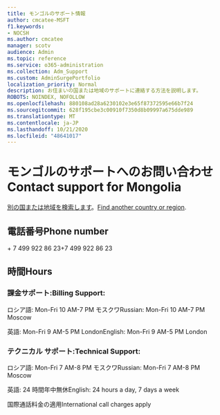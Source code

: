```yaml
---
title: モンゴルのサポート情報
author: cmcatee-MSFT
f1.keywords:
- NOCSH
ms.author: cmcatee
manager: scotv
audience: Admin
ms.topic: reference
ms.service: o365-administration
ms.collection: Adm_Support
ms.custom: AdminSurgePortfolio
localization_priority: Normal
description: お住まいの国または地域のサポートに連絡する方法を説明します。
ROBOTS: NOINDEX, NOFOLLOW
ms.openlocfilehash: 880108ad28a6230102e3e65f87372595e66b7f24
ms.sourcegitcommit: 628f195cbe3c00910f7350d8b09997a675dde989
ms.translationtype: MT
ms.contentlocale: ja-JP
ms.lasthandoff: 10/21/2020
ms.locfileid: "48641017"
---
```

# <a name="contact-support-for-mongolia"></a><span data-ttu-id="74417-103">モンゴルのサポートへのお問い合わせ</span><span class="sxs-lookup"><span data-stu-id="74417-103">Contact support for Mongolia</span></span>

<span data-ttu-id="74417-104">[別の国または地域を検索します](../contact-support-for-business-products.md)。</span><span class="sxs-lookup"><span data-stu-id="74417-104">[Find another country or region](../contact-support-for-business-products.md).</span></span>

## <a name="phone-number"></a><span data-ttu-id="74417-105">電話番号</span><span class="sxs-lookup"><span data-stu-id="74417-105">Phone number</span></span>
<span data-ttu-id="74417-106">+ 7 499 922 86 23</span><span class="sxs-lookup"><span data-stu-id="74417-106">+7 499 922 86 23</span></span>

## <a name="hours"></a><span data-ttu-id="74417-107">時間</span><span class="sxs-lookup"><span data-stu-id="74417-107">Hours</span></span>
### <a name="billing-support"></a><span data-ttu-id="74417-108">課金サポート:</span><span class="sxs-lookup"><span data-stu-id="74417-108">Billing Support:</span></span>

<span data-ttu-id="74417-109">ロシア語: Mon-Fri 10 AM-7 PM モスクワ</span><span class="sxs-lookup"><span data-stu-id="74417-109">Russian: Mon-Fri 10 AM-7 PM Moscow</span></span>

<span data-ttu-id="74417-110">英語: Mon-Fri 9 AM-5 PM London</span><span class="sxs-lookup"><span data-stu-id="74417-110">English: Mon-Fri 9 AM-5 PM London</span></span>

### <a name="technical-support"></a><span data-ttu-id="74417-111">テクニカル サポート:</span><span class="sxs-lookup"><span data-stu-id="74417-111">Technical Support:</span></span>

<span data-ttu-id="74417-112">ロシア語: Mon-Fri 7 AM-8 PM モスクワ</span><span class="sxs-lookup"><span data-stu-id="74417-112">Russian: Mon-Fri 7 AM-8 PM Moscow</span></span>

<span data-ttu-id="74417-113">英語: 24 時間年中無休</span><span class="sxs-lookup"><span data-stu-id="74417-113">English: 24 hours a day, 7 days a week</span></span>

<span data-ttu-id="74417-114">国際通話料金の適用</span><span class="sxs-lookup"><span data-stu-id="74417-114">International call charges apply</span></span>
